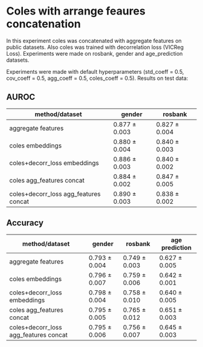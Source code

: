 # Coles with arrange feaures concatenation 

In this experiment coles was concatenated with aggregate features on public datasets. Also coles was trained with decorrelation loss (VICReg Loss). Experiments were made on rosbank, gender and age_prediction datasets. 


Experiments were made with default hyperparameters (std_coeff = 0.5, cov_coeff = 0.5, agg_coeff = 0.5, coles_coeff = 0.5). Results on test data: 


## AUROC 

| method/dataset                             | gender         | rosbank         | 
| ------------------------------------------ | -------------- | --------------- | 
|  aggregate features                        |  0.877 ± 0.003 |  0.827 ± 0.004  |
|  coles embeddings                          |  0.880 ± 0.004 |  0.840 ± 0.003  |
|  coles+decorr_loss embeddings              |  0.886 ± 0.003 |  0.840 ± 0.002  | 
|  coles agg_features concat                 |  0.884 ± 0.002 |  0.847 ± 0.005  | 
|  coles+decorr_loss agg_features concat     |  0.890 ± 0.003 |  0.838 ± 0.002  | 

## Accuracy 

| method/dataset                             | gender         | rosbank         | age prediction | 
| ------------------------------------------ | -------------- | --------------- | -------------- |
|  aggregate features                        |  0.793 ± 0.004 |  0.749 ± 0.003  | 0.627 ± 0.005  |
|  coles embeddings                          |  0.796 ± 0.007 |  0.759 ± 0.006  | 0.642 ± 0.001  |
|  coles+decorr_loss embeddings              |  0.798 ± 0.004 |  0.758 ± 0.010  | 0.640 ± 0.005  |
|  coles agg_features concat                 |  0.795 ± 0.005 |  0.765 ± 0.012  | 0.651 ± 0.003  |
|  coles+decorr_loss agg_features concat     |  0.795 ± 0.006 |  0.756 ± 0.007  | 0.645 ± 0.003  |
